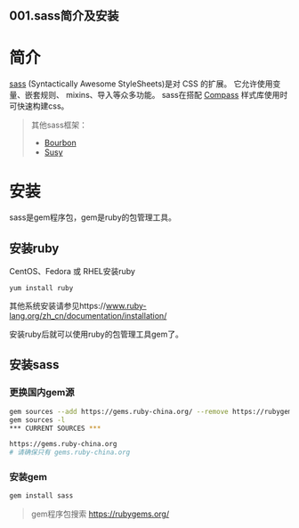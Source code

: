 001.sass简介及安装
---

# 简介
[sass](http://sass-lang.com/) (Syntactically Awesome StyleSheets)是对 CSS 的扩展。 它允许使用变量、嵌套规则、 mixins、导入等众多功能。 sass在搭配 [Compass](http://compass-style.org/) 样式库使用时可快速构建css。  
> 其他sass框架：
> * [Bourbon](http://bourbon.io/)
> * [Susy](http://susy.oddbird.net/)

# 安装
sass是gem程序包，gem是ruby的包管理工具。
## 安装ruby
CentOS、Fedora 或 RHEL安装ruby
```
yum install ruby
```
其他系统安装请参见https://www.ruby-lang.org/zh_cn/documentation/installation/

安装ruby后就可以使用ruby的包管理工具gem了。

## 安装sass
### 更换国内gem源
```bash
gem sources --add https://gems.ruby-china.org/ --remove https://rubygems.org/
gem sources -l
*** CURRENT SOURCES ***

https://gems.ruby-china.org
# 请确保只有 gems.ruby-china.org
```
### 安装gem
```bash
gem install sass
```

> gem程序包搜索 https://rubygems.org/


